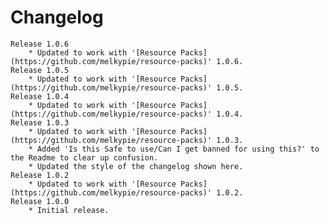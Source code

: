 # Changelog
	Release 1.0.6
        * Updated to work with '[Resource Packs](https://github.com/melkypie/resource-packs)' 1.0.6.
	Release 1.0.5
        * Updated to work with '[Resource Packs](https://github.com/melkypie/resource-packs)' 1.0.5.
    Release 1.0.4
        * Updated to work with '[Resource Packs](https://github.com/melkypie/resource-packs)' 1.0.4.
    Release 1.0.3
        * Updated to work with '[Resource Packs](https://github.com/melkypie/resource-packs)' 1.0.3.
        * Added 'Is this Safe to use/Can I get banned for using this?' to the Readme to clear up confusion.
        * Updated the style of the changelog shown here.
    Release 1.0.2
        * Updated to work with '[Resource Packs](https://github.com/melkypie/resource-packs)' 1.0.2.
    Release 1.0.0
        * Initial release.
